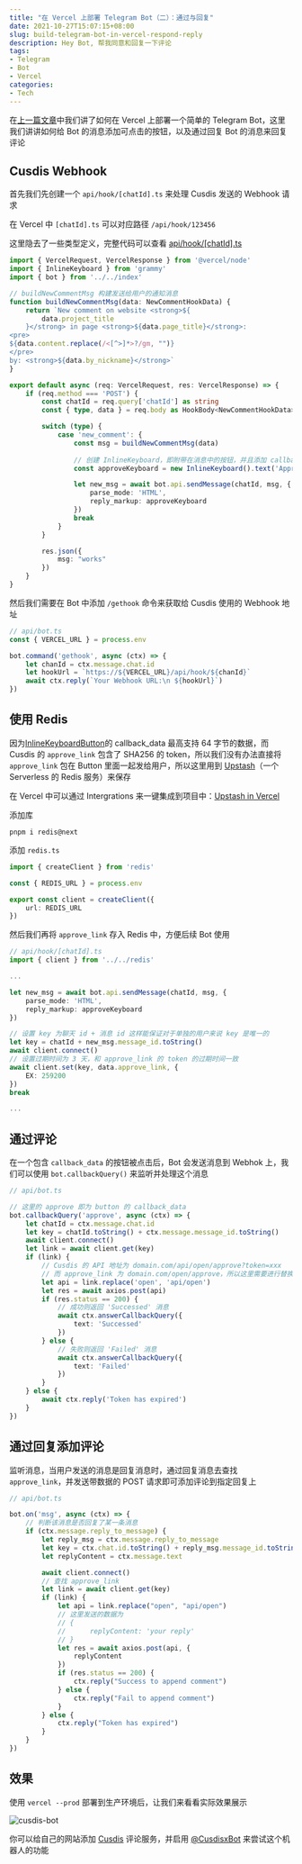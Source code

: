 ```yaml
---
title: "在 Vercel 上部署 Telegram Bot（二）：通过与回复"
date: 2021-10-27T15:07:15+08:00
slug: build-telegram-bot-in-vercel-respond-reply
description: Hey Bot, 帮我同意和回复一下评论
tags:
- Telegram
- Bot
- Vercel
categories:
- Tech
---
```


在[上一篇文章](https://blog.limx.dev/post/build-telegram-bot-in-vercel-basic/)中我们讲了如何在 Vercel 上部署一个简单的 Telegram Bot，这里我们讲讲如何给 Bot 的消息添加可点击的按钮，以及通过回复 Bot 的消息来回复评论

## Cusdis Webhook

首先我们先创建一个 `api/hook/[chatId].ts` 来处理 Cusdis 发送的 Webhook 请求

在 Vercel 中 `[chatId].ts` 可以对应路径 `/api/hook/123456`

这里隐去了一些类型定义，完整代码可以查看 [api/hook/[chatId].ts](https://github.com/WingLim/cusdis-telegram-bot/blob/main/api/hook/%5BchatId%5D.ts)
```ts
import { VercelRequest, VercelResponse } from '@vercel/node'
import { InlineKeyboard } from 'grammy'
import { bot } from '../../index'

// buildNewCommentMsg 构建发送给用户的通知消息
function buildNewCommentMsg(data: NewCommentHookData) {
    return `New comment on website <strong>${
        data.project_title
    }</strong> in page <strong>${data.page_title}</strong>:
<pre>
${data.content.replace(/<[^>]*>?/gm, "")}
</pre>
by: <strong>${data.by_nickname}</strong>`
}

export default async (req: VercelRequest, res: VercelResponse) => {
    if (req.method === 'POST') {
        const chatId = req.query['chatId'] as string
        const { type, data } = req.body as HookBody<NewCommentHookData>

        switch (type) {
            case 'new_comment': {
                const msg = buildNewCommentMsg(data)
                
                // 创建 InlineKeyboard，即附带在消息中的按钮，并且添加 callback_data
                const approveKeyboard = new InlineKeyboard().text('Approve', 'approve')

                let new_msg = await bot.api.sendMessage(chatId, msg, {
                    parse_mode: 'HTML',
                    reply_markup: approveKeyboard
                })
                break
            }
        }

        res.json({
            msg: "works"
        })
    }
}
```

然后我们需要在 Bot 中添加 `/gethook` 命令来获取给 Cusdis 使用的 Webhook 地址

```ts
// api/bot.ts
const { VERCEL_URL } = process.env

bot.command('gethook', async (ctx) => {
    let chanId = ctx.message.chat.id
    let hookUrl = `https://${VERCEL_URL}/api/hook/${chanId}`
    await ctx.reply(`Your Webhook URL:\n ${hookUrl}`)
})
```

## 使用 Redis

因为[InlineKeyboardButton](https://core.telegram.org/bots/api#inlinekeyboardbutton)的 callback_data 最高支持 64 字节的数据，而 Cusdis 的 `approve_link` 包含了 SHA256 的 token，所以我们没有办法直接将 `approve_link` 包在 Button 里面一起发给用户，所以这里用到 [Upstash](https://upstash.com/)（一个 Serverless 的 Redis 服务）来保存

在 Vercel 中可以通过 Intergrations 来一键集成到项目中：[Upstash in Vercel](https://vercel.com/integrations/upstash)

添加库

```shell
pnpm i redis@next
```

添加 `redis.ts`

```ts
import { createClient } from 'redis'

const { REDIS_URL } = process.env

export const client = createClient({
    url: REDIS_URL
})
```

然后我们再将 `approve_link` 存入 Redis 中，方便后续 Bot 使用

```ts
// api/hook/[chatId].ts
import { client } from '../../redis'

...

let new_msg = await bot.api.sendMessage(chatId, msg, {
    parse_mode: 'HTML',
    reply_markup: approveKeyboard
})

// 设置 key 为聊天 id + 消息 id 这样能保证对于单独的用户来说 key 是唯一的
let key = chatId + new_msg.message_id.toString()
await client.connect()
// 设置过期时间为 3 天，和 approve_link 的 token 的过期时间一致
await client.set(key, data.approve_link, {
    EX: 259200
})
break

...
```

## 通过评论

在一个包含 `callback_data` 的按钮被点击后，Bot 会发送消息到 Webhok 上，我们可以使用 `bot.callbackQuery()` 来监听并处理这个消息

```ts
// api/bot.ts

// 这里的 approve 即为 button 的 callback_data
bot.callbackQuery('approve', async (ctx) => {
    let chatId = ctx.message.chat.id
    let key = chatId.toString() + ctx.message.message_id.toString()
    await client.connect()
    let link = await client.get(key)
    if (link) {
        // Cusdis 的 API 地址为 domain.com/api/open/approve?token=xxx
        // 而 approve_link 为 domain.com/open/approve，所以这里需要进行替换
        let api = link.replace('open', 'api/open')
        let res = await axios.post(api)
        if (res.status == 200) {
            // 成功则返回 'Successed' 消息
            await ctx.answerCallbackQuery({
                text: 'Successed'
            })
        } else {
            // 失败则返回 'Failed' 消息
            await ctx.answerCallbackQuery({
                text: 'Failed'
            })
        }
    } else {
        await ctx.reply('Token has expired')
    }
})
```

## 通过回复添加评论

监听消息，当用户发送的消息是回复消息时，通过回复消息去查找 `approve_link`，并发送带数据的 POST 请求即可添加评论到指定回复上

```ts
// api/bot.ts

bot.on('msg', async (ctx) => {
    // 判断该消息是否回复了某一条消息
    if (ctx.message.reply_to_message) {
        let reply_msg = ctx.message.reply_to_message
        let key = ctx.chat.id.toString() + reply_msg.message_id.toString()
        let replyContent = ctx.message.text

        await client.connect()
        // 查找 approve_link
        let link = await client.get(key)
        if (link) {
            let api = link.replace("open", "api/open")
            // 这里发送的数据为
            // {
            //      replyContent: 'your reply'
            // }
            let res = await axios.post(api, {
                replyContent
            })
            if (res.status == 200) {
                ctx.reply("Success to append comment")
            } else {
                ctx.reply("Fail to append comment")
            }
        } else {
            ctx.reply("Token has expired")
        }
    }
})
```

## 效果

使用 `vercel --prod` 部署到生产环境后，让我们来看看实际效果展示

![cusdis-bot](https://cdn.jsdelivr.net/gh/WingLim/winglim.github.io@hugo/static/images/cusdis-bot-final-result.jpg)

你可以给自己的网站添加 [Cusdis](https://cusdis.com/) 评论服务，并启用 [@CusdisxBot](https://t.me/CusdisxBot) 来尝试这个机器人的功能
